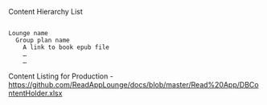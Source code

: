 Content Hierarchy List

```

Lounge name
  Group plan name
    A link to book epub file
    …
    …
```
    
Content Listing for Production -  https://github.com/ReadAppLounge/docs/blob/master/Read%20App/DBContentHolder.xlsx 
